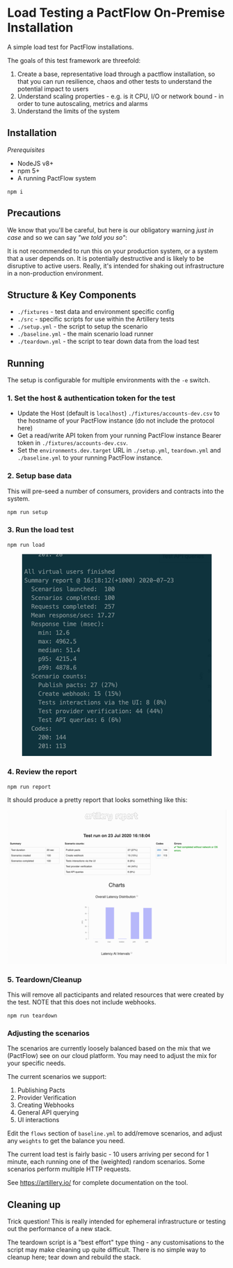 # Load Testing a PactFlow On-Premise Installation

A simple load test for PactFlow installations.

The goals of this test framework are threefold:

1. Create a base, representative load through a pactflow installation, so that you can run resilience, chaos and other tests to understand the potential impact to users
1. Understand scaling properties - e.g. is it CPU, I/O or network bound - in order to tune autoscaling, metrics and alarms
1. Understand the limits of the system

## Installation

*Prerequisites*
* NodeJS v8+
* npm 5+
* A running PactFlow system

```
npm i
```

## Precautions

We know that you'll be careful, but here is our obligatory warning _just in case_ and so we can say _"we told you so"_:

It is not recommended to run this on your production system, or a system that a user depends on. It is potentially destructive and is likely to be disruptive to active users. Really, it's intended for shaking out infrastructure in a non-production environment.

## Structure & Key Components

* `./fixtures` - test data and environment specific config
* `./src` - specific scripts for use within the Artillery tests
* `./setup.yml` - the script to setup the scenario
* `./baseline.yml` - the main scenario load runner
* `./teardown.yml` - the script to tear down data from the load test

## Running

The setup is configurable for multiple environments with the `-e` switch.

### 1. Set the host & authentication token for the test

* Update the Host (default is `localhost`) `./fixtures/accounts-dev.csv` to the hostname of your PactFlow instance (do not include the protocol here)
* Get a read/write API token from your running PactFlow instance Bearer token in `./fixtures/accounts-dev.csv`.
* Set the `environments.dev.target` URL in `./setup.yml`, `teardown.yml` and `./baseline.yml` to your running PactFlow instance.

### 2. Setup base data

This will pre-seed a number of consumers, providers and contracts into the system.

```
npm run setup
```

### 3. Run the load test

```
npm run load
```

<p align="center">
  <img src="./docs/artillery-cli-report.png">
</p>

### 4. Review the report

```
npm run report
```

It should produce a pretty report that looks something like this:

<p align="center">
  <img src="./docs/artillery-report.png">
</p>


### 5. Teardown/Cleanup

This will remove all pacticipants and related resources that were created by the test. NOTE that this does not include webhooks.

```
npm run teardown
```

### Adjusting the scenarios

The scenarios are currently loosely balanced based on the mix that we (PactFlow) see on our cloud platform. You may need to adjust the mix for your specific needs.

The current scenarios we support:

1. Publishing Pacts
1. Provider Verification
1. Creating Webhooks
1. General API querying
1. UI interactions

Edit the `flows` section of `baseline.yml` to add/remove scenarios, and adjust any `weights` to get the balance you need.

The current load test is fairly basic - 10 users arriving per second for 1 minute, each running one of the (weighted) random scenarios. Some scenarios perform multiple HTTP requests.

See https://artillery.io/ for complete documentation on the tool.

## Cleaning up

Trick question! This is really intended for ephemeral infrastructure or testing out the performance of a new stack.

The teardown script is a "best effort" type thing - any customisations to the script may make cleaning up quite difficult. There is no simple way to cleanup here; tear down and rebuild the stack.